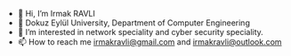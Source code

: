 - 👋 Hi, I’m Irmak RAVLI
- 🌱 Dokuz Eylül University, Department of Computer Engineering
- 👀 I’m interested in network speciality and cyber security speciality.
- 📫 How to reach me irmakravli@gmail.com and irmakravli@outlook.com
